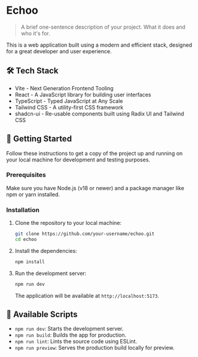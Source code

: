 # Echoo

> A brief one-sentence description of your project. What it does and who it's for.

This is a web application built using a modern and efficient stack, designed for a great developer and user experience.


## 🛠️ Tech Stack

- Vite - Next Generation Frontend Tooling
- React - A JavaScript library for building user interfaces
- TypeScript - Typed JavaScript at Any Scale
- Tailwind CSS - A utility-first CSS framework
- shadcn-ui - Re-usable components built using Radix UI and Tailwind CSS

## 🚀 Getting Started

Follow these instructions to get a copy of the project up and running on your local machine for development and testing purposes.

### Prerequisites

Make sure you have Node.js (v18 or newer) and a package manager like npm or yarn installed.

### Installation

1.  Clone the repository to your local machine:
    ```bash
    git clone https://github.com/your-username/echoo.git
    cd echoo
    ```

2.  Install the dependencies:
    ```bash
    npm install
    ```

3.  Run the development server:
    ```bash
    npm run dev
    ```
    The application will be available at `http://localhost:5173`.

## 📜 Available Scripts

- `npm run dev`: Starts the development server.
- `npm run build`: Builds the app for production.
- `npm run lint`: Lints the source code using ESLint.
- `npm run preview`: Serves the production build locally for preview.
